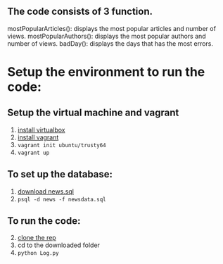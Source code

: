 ## The code consists of 3 function.
mostPopularArticles(): displays the most popular articles and number of views.
mostPopularAuthors(): displays the most popular authors and number of views.
badDay(): displays the days that has the most errors.

# Setup the environment to run the code:
## Setup the virtual machine and vagrant
1. [install virtualbox](https://www.virtualbox.org/wiki/Download_Old_Builds_5_2)
2. [install vagrant](https://www.vagrantup.com/)
3. `vagrant init ubuntu/trusty64`
4. `vagrant up`

## To set up the database:
1. [download news.sql](https://d17h27t6h515a5.cloudfront.net/topher/2016/August/57b5f748_newsdata/newsdata.zip)
2. `psql -d news -f newsdata.sql`

## To run the code:
2. [clone the rep](https://github.com/ms10596/Logs-Analysis)
3. cd to the downloaded folder
3. `python Log.py`


